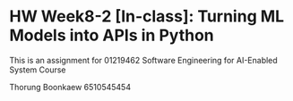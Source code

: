 # HW Week8-2 [In-class]: Turning ML Models into APIs in Python

This is an assignment for 01219462 Software Engineering for AI-Enabled System Course

Thorung Boonkaew  6510545454

